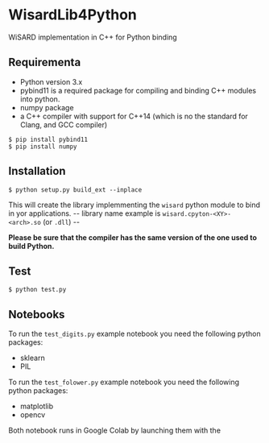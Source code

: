 # WisardLib4Python
 WiSARD implementation in C++ for Python binding

## Requirementa

+ Python version 3.x
+ pybind11 is a required package for compiling and binding C++ modules into python.
+ numpy package
+ a C++ compiler with support for C++14 (which is no the standard for Clang, and GCC compiler)

```
$ pip install pybind11
$ pip install numpy
```

## Installation

```
$ python setup.py build_ext --inplace
```

This will create the library implemmenting the `wisard` python module to bind in yor applications.
-- library name example is `wisard.cpyton-<XY>-<arch>.so` (or `.dll`) --

**Please be sure that the compiler has the same version of the one used to build Python.**

## Test

```
$ python test.py
```


## Notebooks

To run the ``test_digits.py`` example notebook you need the following python packages:

+ sklearn
+ PIL


To run the ``test_folower.py`` example notebook you need the following python packages:

+ matplotlib
+ opencv

Both notebook runs in Google Colab by launching them with the 